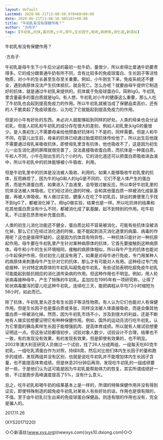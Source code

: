 ```yaml
---
layout: default
Lastmod: 2020-06-21T13:08:58.978460+00:00
date: 2020-06-21T13:08:56.985103+00:00
title: "牛初乳有没有保健作用？"
author: "方舟子"
tags: [牛初乳,抗体,蛋白质,小牛,母牛,生长因子,吸收,病原体,消化道,新语丝]
---
```


牛初乳有没有保健作用？

·方舟子·

牛初乳是母牛生下小牛后分泌的最初一批牛奶，量很少，所以卖得比普通牛奶要贵得多。它的成分跟普通牛奶有所不同，含有比较多的免疫球蛋白、生长因子等活性物质，对小牛的生长甚至生存至关重要。例如，小牛刚生下来，免疫系统还不健全，遇到病原体没法产生抗体抵抗，就会死亡。怎么办呢？就要由母牛提供它制造好的抗体，就是通过牛初乳来提供的。抗体属于免疫球蛋白G，简称IgG。牛初乳里含量最多的蛋白质就是IgG。有人想，牛初乳对小牛的健康这么重要，那么人吃了牛初乳也会起到提高免疫力的作用。所以牛初乳就被当成了保健品卖高价。还有的人干脆卖起了免疫球蛋白，认为吃了它就能起到提高免疫力的作用。

但是对小牛有好处的东西，未必对人就能够起到同样的好处。人类的母亲也会分泌初乳，但是人初乳和牛初乳的成分存在很大的差别，例如人初乳里头IgG的量很少。是人类初生儿不需要母亲给他预备好抗体吗？不是的，同样需要。但是人和牛不同，在婴儿出生前，母亲的抗体已经通过胎盘把抗体传给他了，所以出生后他就不需要通过母乳来吸收抗体，即使母乳里含有抗体，他也吸收不了，这是因为初生儿一出生消化道的屏障就很完善了，没法直接吸收蛋白质，而抗体是一种蛋白质。牛和人不同，小牛在刚出生的几个小时内，它的消化道还可以把蛋白质吸收进血液中，所以牛初乳中的抗体能够被小牛吸收、利用。

但是牛初乳里中的抗体是没法被人吸收、利用的。如果人能够吸收牛初乳里的抗体，反而麻烦了，因为牛的IgG和人的IgG是不同的，它们不是人体产生的蛋白质，而是外源蛋白质，如果进入了血液里，会导致过敏反应。所以幸好牛初乳里的抗体没法被人体吸收。它们经过消化道的时候，会和其他蛋白质一样被消化成氨基酸，再被人体吸收。有人做过实验，健康人在吃了牛初乳后，排出的粪便里几乎找不到IgG了，都被消化掉了。用IgG做实验，结果也是一样。所以吃抗体的结果和吃其他蛋白质没有什么不同，都被消化成了氨基酸，起不到特别的作用。吃牛初乳，不过是在昂贵地补充蛋白质。

人类的初生儿消化功能还不健全，蛋白质比较不容易被消化，可能有些抗体没被消化掉，那么它们在经过消化道的时候，能不能起到消灭消化道里的病菌、病毒的作用呢？这也是值得怀疑的，这是因为抗体具有特异性，一种抗体只能针对一种抗原起作用。母牛要在牛初乳里产生针对某种病原体的抗体，它首先要接触到这种病原体。母牛和小牛的生长环境相同，接触的病原体相似，所以母牛产生的抗体也能对小牛起保护作用，但对初生儿就没有用了。如果是对母牛进行免疫，专门用某种人的病原体来刺激母牛产生针对它的抗体，那么才有可能对人有用。这种经过专门免疫接种、针对特定病原体的牛初乳叫超免疫牛初乳，有些试验表明吃超免疫牛初乳可能能起到抵抗相应的消化道传染病的作用。但这种作用也不明显。例如，用人轮状病毒接种母牛，产生了特殊的牛初乳。孟加拉在1995年有一项研究称，让得了轮状病毒腹泻的婴儿吃这种牛初乳，连续吃三天，能把病程从平均72小时缩短为56小时，如此而已。

除了抗体，牛初乳里头还含有生长因子等活性物质。有人认为它们也能对人有保健作用。但是生长因子也是蛋白质或多肽，同样没法被人体直接吸收，而是会像其他蛋白质一样被消化掉。然而，因为牛初乳市场不小，涉及到很大的利益，还是不断地有人做实验想要证明它有种种保健作用。例如，国外的运动员流行吃牛初乳，认为它里面的胰岛素样生长因子能增强肌肉、提高体育成绩。所以就有人做试验想要证明这一点。但这些试验都很初步，试验对象人数少，试验设计不合理，结果也不一致，有的发现没有效果，有的发现有效果，但是即使有效果的，也不明显。2002年澳大利亚研究人员做过一个试验，找了26人分成两组，一组每天吃60克牛初乳，一组吃乳清蛋白作为对照，持续8周，然后对比他们体内生长因子的量和跑步的成绩，发现两组并没有区别，也就是说吃牛初乳并不能增加体内生长因子含量，也不能提高体育成绩。但是休息20分钟后再测，发现吃牛初乳的一组成绩要好一些，于是他们认为这可能是因为牛初乳能帮助体力的恢复。其实所谓成绩好一些，不过是跑步高峰速度提高了5%，没有什么意义。

总之，吃牛初乳和喝牛奶的结果基本上是一样的，所谓的特殊保健作用并没有得到证实，即使特殊制造的超免疫牛初乳对某些人有些好处的话，作用也是很有限的，不值。至于由牛初乳衍生出来的免疫球蛋白保健品，则连有限的作用也没有，完全是骗人的。

2017.11.26

(XYS20171220)

◇◇新语丝(www.xys.org)(newxys.com)(xys10.dxiong.com)◇◇

